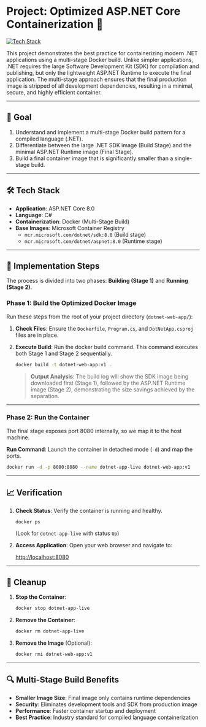 # Project: Optimized ASP.NET Core Containerization 🐳

[![Tech Stack](https://skillicons.dev/icons?i=net,html,css,docker)](https://skillicons.dev)

This project demonstrates the best practice for containerizing modern .NET applications using a multi-stage Docker build. Unlike simpler applications, .NET requires the large Software Development Kit (SDK) for compilation and publishing, but only the lightweight ASP.NET Runtime to execute the final application. The multi-stage approach ensures that the final production image is stripped of all development dependencies, resulting in a minimal, secure, and highly efficient container.

---

## 🎯 Goal

1. Understand and implement a multi-stage Docker build pattern for a compiled language (.NET).
2. Differentiate between the large .NET SDK image (Build Stage) and the minimal ASP.NET Runtime image (Final Stage).
3. Build a final container image that is significantly smaller than a single-stage build.

---

## 🛠️ Tech Stack

- **Application**: ASP.NET Core 8.0
- **Language**: C#
- **Containerization**: Docker (Multi-Stage Build)
- **Base Images**: Microsoft Container Registry
  - `mcr.microsoft.com/dotnet/sdk:8.0` (Build stage)
  - `mcr.microsoft.com/dotnet/aspnet:8.0` (Runtime stage)

---

## 📝 Implementation Steps

The process is divided into two phases: **Building (Stage 1)** and **Running (Stage 2)**.

### Phase 1: Build the Optimized Docker Image

Run these steps from the root of your project directory (`dotnet-web-app/`):

1. **Check Files**: Ensure the `Dockerfile`, `Program.cs`, and `DotNetApp.csproj` files are in place.

2. **Execute Build**: Run the docker build command. This command executes both Stage 1 and Stage 2 sequentially.

   ```bash
   docker build -t dotnet-web-app:v1 .
   ```

   > **Output Analysis**: The build log will show the SDK image being downloaded first (Stage 1), followed by the ASP.NET Runtime image (Stage 2), demonstrating the size savings achieved by the separation.

---

### Phase 2: Run the Container

The final stage exposes port 8080 internally, so we map it to the host machine.

**Run Command**: Launch the container in detached mode (`-d`) and map the ports.

```bash
docker run -d -p 8080:8080 --name dotnet-app-live dotnet-web-app:v1
```

---

## 📈 Verification

1. **Check Status**: Verify the container is running and healthy.

   ```bash
   docker ps
   ```
   
   (Look for `dotnet-app-live` with status `Up`)

2. **Access Application**: Open your web browser and navigate to:

   [http://localhost:8080](http://localhost:8080)

---

## 🧹 Cleanup

1. **Stop the Container**:

   ```bash
   docker stop dotnet-app-live
   ```

2. **Remove the Container**:

   ```bash
   docker rm dotnet-app-live
   ```

3. **Remove the Image** (Optional):

   ```bash
   docker rmi dotnet-web-app:v1
   ```

---

## 🔍 Multi-Stage Build Benefits

- **Smaller Image Size**: Final image only contains runtime dependencies
- **Security**: Eliminates development tools and SDK from production image
- **Performance**: Faster container startup and deployment
- **Best Practice**: Industry standard for compiled language containerization